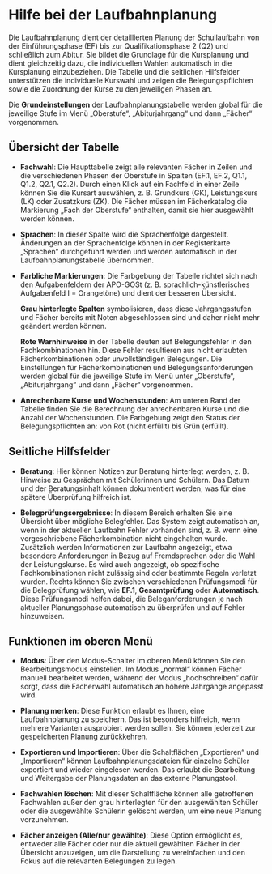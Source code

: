 # Hilfe bei der Laufbahnplanung

Die Laufbahnplanung dient der detaillierten Planung der Schullaufbahn von der Einführungsphase (EF) bis zur Qualifikationsphase 2 (Q2) und schließlich zum Abitur. Sie bildet die Grundlage für die Kursplanung und dient gleichzeitig dazu, die individuellen Wahlen automatisch in die Kursplanung einzubeziehen. Die Tabelle und die seitlichen Hilfsfelder unterstützen die individuelle Kurswahl und zeigen die Belegungspflichten sowie die Zuordnung der Kurse zu den jeweiligen Phasen an.

Die **Grundeinstellungen** der Laufbahnplanungstabelle werden global für die jeweilige Stufe im Menü „Oberstufe“, „Abiturjahrgang“ und dann „Fächer“ vorgenommen.

## Übersicht der Tabelle

- **Fachwahl**: Die Haupttabelle zeigt alle relevanten Fächer in Zeilen und die verschiedenen Phasen der Oberstufe in Spalten (EF.1, EF.2, Q1.1, Q1.2, Q2.1, Q2.2). Durch einen Klick auf ein Fachfeld in einer Zeile können Sie die Kursart auswählen, z. B. Grundkurs (GK), Leistungskurs (LK) oder Zusatzkurs (ZK). Die Fächer müssen im Fächerkatalog die Markierung „Fach der Oberstufe“ enthalten, damit sie hier ausgewählt werden können.

- **Sprachen**: In dieser Spalte wird die Sprachenfolge dargestellt. Änderungen an der Sprachenfolge können in der Registerkarte „Sprachen“ durchgeführt werden und werden automatisch in der Laufbahnplanungstabelle übernommen.

- **Farbliche Markierungen**: Die Farbgebung der Tabelle richtet sich nach den Aufgabenfeldern der APO-GOSt (z. B. sprachlich-künstlerisches Aufgabenfeld I = Orangetöne) und dient der besseren Übersicht.

  **Grau hinterlegte Spalten** symbolisieren, dass diese Jahrgangsstufen und Fächer bereits mit Noten abgeschlossen sind und daher nicht mehr geändert werden können.

  **Rote Warnhinweise** in der Tabelle deuten auf Belegungsfehler in den Fachkombinationen hin. Diese Fehler resultieren aus nicht erlaubten Fächerkombinationen oder unvollständigen Belegungen. Die Einstellungen für Fächerkombinationen und Belegungsanforderungen werden global für die jeweilige Stufe im Menü unter „Oberstufe“, „Abiturjahrgang“ und dann „Fächer“ vorgenommen.

- **Anrechenbare Kurse und Wochenstunden**: Am unteren Rand der Tabelle finden Sie die Berechnung der anrechenbaren Kurse und die Anzahl der Wochenstunden. Die Farbgebung zeigt den Status der Belegungspflichten an: von Rot (nicht erfüllt) bis Grün (erfüllt).

## Seitliche Hilfsfelder

- **Beratung**: Hier können Notizen zur Beratung hinterlegt werden, z. B. Hinweise zu Gesprächen mit Schülerinnen und Schülern. Das Datum und der Beratungsinhalt können dokumentiert werden, was für eine spätere Überprüfung hilfreich ist.

- **Belegprüfungsergebnisse**: In diesem Bereich erhalten Sie eine Übersicht über mögliche Belegfehler. Das System zeigt automatisch an, wenn in der aktuellen Laufbahn Fehler vorhanden sind, z. B. wenn eine vorgeschriebene Fächerkombination nicht eingehalten wurde. Zusätzlich werden Informationen zur Laufbahn angezeigt, etwa besondere Anforderungen in Bezug auf Fremdsprachen oder die Wahl der Leistungskurse. Es wird auch angezeigt, ob spezifische Fachkombinationen nicht zulässig sind oder bestimmte Regeln verletzt wurden. Rechts können Sie zwischen verschiedenen Prüfungsmodi für die Belegprüfung wählen, wie **EF.1**, **Gesamtprüfung** oder **Automatisch**. Diese Prüfungsmodi helfen dabei, die Beleganforderungen je nach aktueller Planungsphase automatisch zu überprüfen und auf Fehler hinzuweisen.

## Funktionen im oberen Menü

- **Modus**: Über den Modus-Schalter im oberen Menü können Sie den Bearbeitungsmodus einstellen. Im Modus „normal“ können Fächer manuell bearbeitet werden, während der Modus „hochschreiben“ dafür sorgt, dass die Fächerwahl automatisch an höhere Jahrgänge angepasst wird.

- **Planung merken**: Diese Funktion erlaubt es Ihnen, eine Laufbahnplanung zu speichern. Das ist besonders hilfreich, wenn mehrere Varianten ausprobiert werden sollen. Sie können jederzeit zur gespeicherten Planung zurückkehren.

- **Exportieren und Importieren**: Über die Schaltflächen „Exportieren“ und „Importieren“ können Laufbahnplanungsdateien für einzelne Schüler exportiert und wieder eingelesen werden. Das erlaubt die Bearbeitung und Weitergabe der Planungsdaten an das externe Planungstool.

- **Fachwahlen löschen**: Mit dieser Schaltfläche können alle getroffenen Fachwahlen außer den grau hinterlegten für den ausgewählten Schüler oder die ausgewählte Schülerin gelöscht werden, um eine neue Planung vorzunehmen.

- **Fächer anzeigen (Alle/nur gewählte)**: Diese Option ermöglicht es, entweder alle Fächer oder nur die aktuell gewählten Fächer in der Übersicht anzuzeigen, um die Darstellung zu vereinfachen und den Fokus auf die relevanten Belegungen zu legen.
